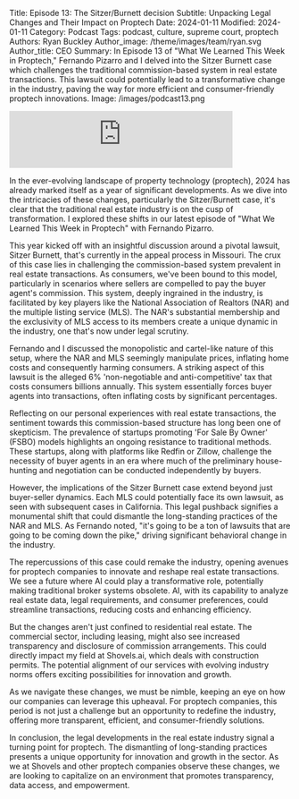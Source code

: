 Title: Episode 13: The Sitzer/Burnett decision
Subtitle: Unpacking Legal Changes and Their Impact on Proptech
Date: 2024-01-11
Modified: 2024-01-11
Category: Podcast
Tags: podcast, culture, supreme court, proptech
Authors: Ryan Buckley
Author_image: /theme/images/team/ryan.svg
Author_title: CEO
Summary: In Episode 13 of "What We Learned This Week in Proptech," Fernando Pizarro and I delved into the Sitzer Burnett case which challenges the traditional commission-based system in real estate transactions. This lawsuit could potentially lead to a transformative change in the industry, paving the way for more efficient and consumer-friendly proptech innovations.
Image: /images/podcast13.png


<iframe src="https://podcasters.spotify.com/pod/show/thisweekinproptech/embed/episodes/The-SitzerBurnett-Decision-e2elt8f/a-aas6e4k" height="102px" width="400px" frameborder="0" scrolling="no"></iframe>

In the ever-evolving landscape of property technology (proptech), 2024 has already marked itself as a year of significant developments. As we dive into the intricacies of these changes, particularly the Sitzer/Burnett case, it's clear that the traditional real estate industry is on the cusp of transformation. I explored these shifts in our latest episode of "What We Learned This Week in Proptech" with Fernando Pizarro.

This year kicked off with an insightful discussion around a pivotal lawsuit, Sitzer Burnett, that's currently in the appeal process in Missouri. The crux of this case lies in challenging the commission-based system prevalent in real estate transactions. As consumers, we've been bound to this model, particularly in scenarios where sellers are compelled to pay the buyer agent's commission. This system, deeply ingrained in the industry, is facilitated by key players like the National Association of Realtors (NAR) and the multiple listing service (MLS). The NAR's substantial membership and the exclusivity of MLS access to its members create a unique dynamic in the industry, one that's now under legal scrutiny.

Fernando and I discussed the monopolistic and cartel-like nature of this setup, where the NAR and MLS seemingly manipulate prices, inflating home costs and consequently harming consumers. A striking aspect of this lawsuit is the alleged 6% 'non-negotiable and anti-competitive' tax that costs consumers billions annually. This system essentially forces buyer agents into transactions, often inflating costs by significant percentages.

Reflecting on our personal experiences with real estate transactions, the sentiment towards this commission-based structure has long been one of skepticism. The prevalence of startups promoting 'For Sale By Owner' (FSBO) models highlights an ongoing resistance to traditional methods. These startups, along with platforms like Redfin or Zillow, challenge the necessity of buyer agents in an era where much of the preliminary house-hunting and negotiation can be conducted independently by buyers.

However, the implications of the Sitzer Burnett case extend beyond just buyer-seller dynamics. Each MLS could potentially face its own lawsuit, as seen with subsequent cases in California. This legal pushback signifies a monumental shift that could dismantle the long-standing practices of the NAR and MLS. As Fernando noted, "it's going to be a ton of lawsuits that are going to be coming down the pike," driving significant behavioral change in the industry.

The repercussions of this case could remake the industry, opening avenues for proptech companies to innovate and reshape real estate transactions. We see a future where AI could play a transformative role, potentially making traditional broker systems obsolete. AI, with its capability to analyze real estate data, legal requirements, and consumer preferences, could streamline transactions, reducing costs and enhancing efficiency.

But the changes aren't just confined to residential real estate. The commercial sector, including leasing, might also see increased transparency and disclosure of commission arrangements. This could directly impact my field at Shovels.ai, which deals with construction permits. The potential alignment of our services with evolving industry norms offers exciting possibilities for innovation and growth.

As we navigate these changes, we must be nimble, keeping an eye on how our companies can leverage this upheaval. For proptech companies, this period is not just a challenge but an opportunity to redefine the industry, offering more transparent, efficient, and consumer-friendly solutions.

In conclusion, the legal developments in the real estate industry signal a turning point for proptech. The dismantling of long-standing practices presents a unique opportunity for innovation and growth in the sector. As we at Shovels and other proptech companies observe these changes, we are looking to capitalize on an environment that promotes transparency, data access, and empowerment.